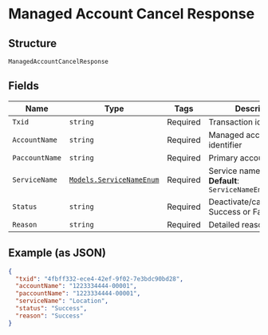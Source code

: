 
# Managed Account Cancel Response

## Structure

`ManagedAccountCancelResponse`

## Fields

| Name | Type | Tags | Description |
|  --- | --- | --- | --- |
| `Txid` | `string` | Required | Transaction identifier |
| `AccountName` | `string` | Required | Managed account identifier |
| `PaccountName` | `string` | Required | Primary account identifier |
| `ServiceName` | [`Models.ServiceNameEnum`](../../doc/models/service-name-enum.md) | Required | Service name<br>**Default**: `ServiceNameEnum.Location` |
| `Status` | `string` | Required | Deactivate/cancel status, Success or Fail |
| `Reason` | `string` | Required | Detailed reason |

## Example (as JSON)

```json
{
  "txid": "4fbff332-ece4-42ef-9f02-7e3bdc90bd28",
  "accountName": "1223334444-00001",
  "paccountName": "1223334444-00001",
  "serviceName": "Location",
  "status": "Success",
  "reason": "Success"
}
```

